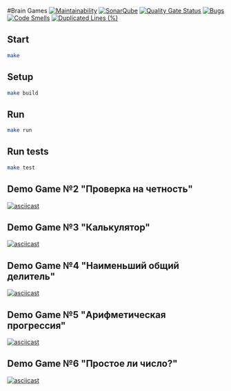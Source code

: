 #Brain Games
[![Maintainability](https://sonarcloud.io/api/project_badges/measure?project=Dron92-dev_java-project-61&metric=sqale_rating)](https://sonarcloud.io/summary/new_code?id=Dron92-dev_java-project-61)
[![SonarQube](https://github.com/Dron92-dev/java-project-61/actions/workflows/build.yml/badge.svg)](https://github.com/Dron92-dev/java-project-61/actions/workflows/build.yml)
[![Quality Gate Status](https://sonarcloud.io/api/project_badges/measure?project=Dron92-dev_java-project-61&metric=alert_status)](https://sonarcloud.io/summary/new_code?id=Dron92-dev_java-project-61)
[![Bugs](https://sonarcloud.io/api/project_badges/measure?project=Dron92-dev_java-project-61&metric=bugs)](https://sonarcloud.io/summary/new_code?id=Dron92-dev_java-project-61)
[![Code Smells](https://sonarcloud.io/api/project_badges/measure?project=Dron92-dev_java-project-61&metric=code_smells)](https://sonarcloud.io/summary/new_code?id=Dron92-dev_java-project-61)
[![Duplicated Lines (%)](https://sonarcloud.io/api/project_badges/measure?project=Dron92-dev_java-project-61&metric=duplicated_lines_density)](https://sonarcloud.io/summary/new_code?id=Dron92-dev_java-project-61)

## Start

```bash
make
```

## Setup

```bash
make build
```

## Run

```bash
make run
```

## Run tests

```bash
make test
```

## Demo Game №2 "Проверка на четность"

[![asciicast](https://asciinema.org/a/Wq5JyopB7Gktbn0hdnq6H2MMZ.svg)](https://asciinema.org/a/Wq5JyopB7Gktbn0hdnq6H2MMZ)

## Demo Game №3 "Калькулятор"

[![asciicast](https://asciinema.org/a/Sjb5i2truj5kICJHgUioTV0ZD.svg)](https://asciinema.org/a/Sjb5i2truj5kICJHgUioTV0ZD)

## Demo Game №4 "Наименьший общий делитель"

[![asciicast](https://asciinema.org/a/BeN8PkEP58kjTeUpBkA1jDNte.svg)](https://asciinema.org/a/BeN8PkEP58kjTeUpBkA1jDNte)

## Demo Game №5 "Арифметическая прогрессия"

[![asciicast](https://asciinema.org/a/N7HH6FPvimfVgKklKcD4Uqc8D.svg)](https://asciinema.org/a/N7HH6FPvimfVgKklKcD4Uqc8D)

## Demo Game №6 "Простое ли число?"

[![asciicast](https://asciinema.org/a/aCQJr1vfyadgx2XiWGmEN73IO.svg)](https://asciinema.org/a/aCQJr1vfyadgx2XiWGmEN73IO)